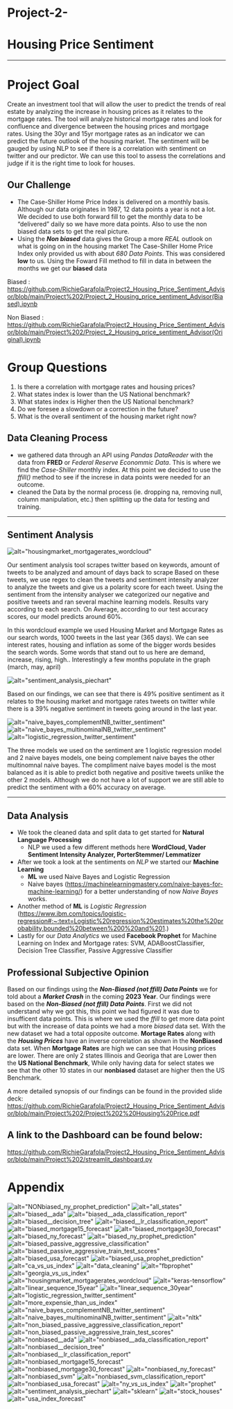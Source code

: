 # Project-2-
# Housing Price Sentiment
_________

# Project Goal 
Create an investment tool that will allow the user to predict the trends of real estate by analyzing the increase in housing prices as it relates to the mortgage rates. The tool will analyze historical mortgage rates and look for confluence and divergence between the housing prices and mortgage rates. Using the 30yr and 15yr mortgage rates as an indicator we can predict the future outlook of the housing market. The sentiment will be gauged by using NLP to see if there is a correlation with sentiment on twitter and our predictor. We can use this tool to assess the correlations and judge if it is the right time to look for houses.

## **Our Challenge**
- The Case-Shiller Home Price Index is delivered on a monthly basis. Although our data originates in 1987, 12 data points a year is not a lot. We decided to use both forward fill to get the monthly data to be “delivered” daily so we have more data points. Also to use the non biased data sets to get the real picture. 
- Using the ***Non biased*** data gives the Group a more _REAL_ outlook on what is going on in the housing market The Case-Shiller Home Price Index only provided us with about _680 Data Points_. This was considered **low** to us. Using the Foward Fill method to fill in data in between the months we get our **biased** data


Biased : https://github.com/RichieGarafola/Project2_Housing_Price_Sentiment_Advisor/blob/main/Project%202/Project_2_Housing_price_sentiment_Advisor(Biased).ipynb


Non Biased : https://github.com/RichieGarafola/Project2_Housing_Price_Sentiment_Advisor/blob/main/Project%202/Project_2_Housing_price_sentiment_Advisor(Original).ipynb

# Group Questions
1. Is there a correlation with mortgage rates and housing prices?
2. What states index is lower than the US National benchmark?
3. What states index is Higher then the US National benchmark?
4. Do we foresee a slowdown or a correction in the future?
5. What is the overall sentiment of the housing market right now?

## Data Cleaning Process 

- we gathered data through an API using _Pandas DataReader_ with the data from **FRED** or _Federal Reserve Econommic Data_. This is where we find the *Case-Shiller* monthly index. At this point we decided to use the _ffill()_ method to see if the increse in data points were needed for an outcome. 
- cleaned the Data by the normal process (ie. dropping na, removing null, column manipulation, etc.) then splitting up the data for testing and training.

---

## Sentiment Analysis
![alt="housingmarket_mortgagerates_wordcloud"](https://github.com/RichieGarafola/Project2_Housing_Price_Sentiment_Advisor/blob/main/Project%202/images/housingmarket_mortgagerates_wordcloud.png?raw=true)

Our sentiment analysis tool scrapes twitter based on keywords, amount of tweets to be analyzed and amount of days back to scrape
Based on these tweets, we use regex to clean the tweets and sentiment intensity analyzer to analyze the tweets and give us a polarity score for each tweet. 
Using the sentiment from the intensity analyser we categorized our negative and positive tweets and ran several machine learning models. 
Results vary according to each search. On Average, according to our test accuracy scores, our model predicts around 60%.

In this wordcloud example we used Housing Market and Mortgage Rates as our search words, 1000 tweets in the last year (365 days). We can see interest rates, housing and inflation as some of the bigger words besides the search words. Some words that stand out to us here are demand, increase, rising, high.. Interestingly a few months populate in the graph (march, may, april) 

![alt="sentiment_analysis_piechart"](https://github.com/RichieGarafola/Project2_Housing_Price_Sentiment_Advisor/blob/main/Project%202/images/sentiment_analysis_piechart.png?raw=true)

Based on our findings, we can see that there is 49% positive sentiment as it relates to the housing market and mortgage rates tweets on twitter while there is a 39% negative sentiment in tweets going around in the last year. 

![alt="naive_bayes_complementNB_twitter_sentiment"](https://github.com/RichieGarafola/Project2_Housing_Price_Sentiment_Advisor/blob/main/Project%202/images/naive_bayes_complementNB_twitter%20sentiment.png?raw=true)
![alt="naive_bayes_multinominalNB_twitter_sentiment"](https://github.com/RichieGarafola/Project2_Housing_Price_Sentiment_Advisor/blob/main/Project%202/images/naive_bayes_multinominalNB_twitter%20sentiment.png?raw=true)
![alt="logistic_regression_twitter_sentiment"](https://github.com/RichieGarafola/Project2_Housing_Price_Sentiment_Advisor/blob/main/Project%202/images/logistic_regression_twitter%20sentiment.png?raw=true)

The three models we used on the sentiment are 1 logistic regression model and 2 naive bayes models, one being complement naive bayes the other multinomnal naive bayes. 
The compliment naive bayes model is the most balanced as it is able to predict both negative and positive tweets unlike the other 2 models. Although we do not have a lot of support we are still able to predict the sentiment with a 60% accuracy on average.

---
## Data Analysis

- We took the cleaned data and split data to get started for **Natural Language Processing** 
  - NLP we used a few different methods here **WordCloud, Vader Sentiment Intensity Analyzer, PorterStemmer/ Lemmatizer**
- After we took a look at the sentiments on _NLP_ we started our **Machine Learning**
   - **ML** we used Naive Bayes and Logistic Regression 
   - Naive bayes (https://machinelearningmastery.com/naive-bayes-for-machine-learning/) for a better understanding of now _Naive Bayes_ works.
- Another method of **ML** is _Logistic Regression_ (https://www.ibm.com/topics/logistic-regression#:~:text=Logistic%20regression%20estimates%20the%20probability,bounded%20between%200%20and%201.)
- Lastly for our _Data Analytics_ we used **Facebook Prophet** for Machine Learning on Index and Mortgage rates: SVM, ADABoostClassifier, Decision Tree Classifier, Passive Aggressive Classifier

## Professional Subjective Opinion




Based on our findings using the ***Non-Biased (not ffill) Data Points*** we for told about a ***Market Crash*** in the coming **2023 Year**.
Our findings were based on the ***Non-Biased (not ffill) Data Points***. First we did not understand why we got this, this point we had figured it was due to insufficent data points. This is where we used the _ffill_ to get more data point but with the increase of data points we had a more _biased_ data set. With the new dataset we had a total opposite outcome.
**Mortage Rates** along with the ___Housing Prices___ have an inverse correlation as shown in the **NonBiased** data set. When __Mortgage Rates__ are high we can see that Housing prices are lower.
There are only 2 states Illinois and Georiga that are Lower then the **US National Benchmark**, While only having data for select states we see that the other 10 states in our **nonbiased** dataset are higher then the US Benchmark.

A more detailed synopsis of our findings can be found in the provided slide deck:
https://github.com/RichieGarafola/Project2_Housing_Price_Sentiment_Advisor/blob/main/Project%202/Project%202%20Housing%20Price.pdf

## A link to the Dashboard can be found below:
https://github.com/RichieGarafola/Project2_Housing_Price_Sentiment_Advisor/blob/main/Project%202/streamlit_dashboard.py

# Appendix
![alt="NONbiased_ny_prophet_prediction"](https://github.com/RichieGarafola/Project2_Housing_Price_Sentiment_Advisor/blob/main/Project%202/images/NONbiased_ny_prophet_prediction.png?raw=true)
![alt="all_states"](https://github.com/RichieGarafola/Project2_Housing_Price_Sentiment_Advisor/blob/main/Project%202/images/all_states_index.png?raw=true)
![alt="biased__ada"](https://github.com/RichieGarafola/Project2_Housing_Price_Sentiment_Advisor/blob/main/Project%202/images/biased__ada.png?raw=true)
![alt="biased__ada_classification_report"](https://github.com/RichieGarafola/Project2_Housing_Price_Sentiment_Advisor/blob/main/Project%202/images/biased__ada_classification_report.png?raw=true)
![alt="biased__decision_tree"](https://github.com/RichieGarafola/Project2_Housing_Price_Sentiment_Advisor/blob/main/Project%202/images/biased__decision_tree.png?raw=true)
![alt="biased__lr_classification_report"](https://github.com/RichieGarafola/Project2_Housing_Price_Sentiment_Advisor/blob/main/Project%202/images/biased__lr_classification_report.png?raw=true)
![alt="biased_mortgage15_forecast"](https://github.com/RichieGarafola/Project2_Housing_Price_Sentiment_Advisor/blob/main/Project%202/images/biased_mortgage15_forecast.png?raw=true)
![alt="biased_mortgage30_forecast"](https://github.com/RichieGarafola/Project2_Housing_Price_Sentiment_Advisor/blob/main/Project%202/images/biased_mortgage30_forecast.png?raw=true)
![alt="biased_ny_forecast"](https://github.com/RichieGarafola/Project2_Housing_Price_Sentiment_Advisor/blob/main/Project%202/images/biased_ny_forecast.png?raw=true)
![alt="biased_ny_prophet_prediction"](https://github.com/RichieGarafola/Project2_Housing_Price_Sentiment_Advisor/blob/main/Project%202/images/biased_ny_prophet_prediction.png?raw=true)
![alt="biased_passive_aggressive_classification"](https://github.com/RichieGarafola/Project2_Housing_Price_Sentiment_Advisor/blob/main/Project%202/images/biased_passive_aggressive_classification_report.png?raw=true)
![alt="biased_passive_aggressive_train_test_scores"](https://github.com/RichieGarafola/Project2_Housing_Price_Sentiment_Advisor/blob/main/Project%202/images/biased_passive_aggressive_train_test_scores.png?raw=true)
![alt="biased_usa_forecast"](https://github.com/RichieGarafola/Project2_Housing_Price_Sentiment_Advisor/blob/main/Project%202/images/biased_usa_forecast.png?raw=true)
![alt="biased_usa_prophet_prediction"](https://github.com/RichieGarafola/Project2_Housing_Price_Sentiment_Advisor/blob/main/Project%202/images/biased_usa_prophet_prediction.png?raw=true)
![alt="ca_vs_us_index"](https://github.com/RichieGarafola/Project2_Housing_Price_Sentiment_Advisor/blob/main/Project%202/images/ca_vs_us_index.png?raw=true)
![alt="data_cleaning"](https://github.com/RichieGarafola/Project2_Housing_Price_Sentiment_Advisor/blob/main/Project%202/images/data_cleaning.png?raw=true)
![alt="fbprophet"](https://github.com/RichieGarafola/Project2_Housing_Price_Sentiment_Advisor/blob/main/Project%202/images/fbprophet.png?raw=true)
![alt="georgia_vs_us_index"](https://github.com/RichieGarafola/Project2_Housing_Price_Sentiment_Advisor/blob/main/Project%202/images/georgia_vs_us_index.png?raw=true)
![alt="housingmarket_mortgagerates_wordcloud"](https://github.com/RichieGarafola/Project2_Housing_Price_Sentiment_Advisor/blob/main/Project%202/images/housingmarket_mortgagerates_wordcloud.png?raw=true)
![alt="keras-tensorflow"](https://github.com/RichieGarafola/Project2_Housing_Price_Sentiment_Advisor/blob/main/Project%202/images/keras-tensorflow.jpg?raw=true)
![alt="linear_sequence_15year"]([https://github.com/RichieGarafola/Project2_Housing_Price_Sentiment_Advisor/blob/main/Project%202/images/keras-tensorflow.jpg?raw=true](https://github.com/RichieGarafola/Project2_Housing_Price_Sentiment_Advisor/blob/main/Project%202/images/linear_sequence_15year.png?raw=true))
![alt="linear_sequence_30year"]([images/linear_sequence_30year.PNG](https://github.com/RichieGarafola/Project2_Housing_Price_Sentiment_Advisor/blob/main/Project%202/images/linear_sequence_30year.png?raw=true))
![alt="logistic_regression_twitter_sentiment"](https://github.com/RichieGarafola/Project2_Housing_Price_Sentiment_Advisor/blob/main/Project%202/images/logistic_regression_twitter%20sentiment.png?raw=true)
![alt="more_expensie_than_us_index"](https://github.com/RichieGarafola/Project2_Housing_Price_Sentiment_Advisor/blob/main/Project%202/images/more_expensie_than_us_index.png?raw=true)
![alt="naive_bayes_complementNB_twitter_sentiment"](https://github.com/RichieGarafola/Project2_Housing_Price_Sentiment_Advisor/blob/main/Project%202/images/naive_bayes_complementNB_twitter%20sentiment.png?raw=true)
![alt="naive_bayes_multinominalNB_twitter_sentiment"](https://github.com/RichieGarafola/Project2_Housing_Price_Sentiment_Advisor/blob/main/Project%202/images/naive_bayes_multinominalNB_twitter%20sentiment.png?raw=true)
![alt="nltk"](https://github.com/RichieGarafola/Project2_Housing_Price_Sentiment_Advisor/blob/main/Project%202/images/nltk.png?raw=true)
![alt="non_biased_passive_aggressive_classification_report"](https://github.com/RichieGarafola/Project2_Housing_Price_Sentiment_Advisor/blob/main/Project%202/images/non_biased_passive_aggressive_classification_report.png?raw=true)
![alt="non_biased_passive_aggressive_train_test_scores"](https://github.com/RichieGarafola/Project2_Housing_Price_Sentiment_Advisor/blob/main/Project%202/images/non_biased_passive_aggressive_train_test_scores.png?raw=true)
![alt="nonbiased__ada"](https://github.com/RichieGarafola/Project2_Housing_Price_Sentiment_Advisor/blob/main/Project%202/images/nonbiased__ada.png?raw=true)
![alt="nonbiased__ada_classification_report"](https://github.com/RichieGarafola/Project2_Housing_Price_Sentiment_Advisor/blob/main/Project%202/images/nonbiased__ada_classification_report.png?raw=true)
![alt="nonbiased__decision_tree"](https://github.com/RichieGarafola/Project2_Housing_Price_Sentiment_Advisor/blob/main/Project%202/images/nonbiased__decision_tree.png?raw=true)
![alt="nonbiased__lr_classification_report"](https://github.com/RichieGarafola/Project2_Housing_Price_Sentiment_Advisor/blob/main/Project%202/images/nonbiased__lr_classification_report.png?raw=true)
![alt="nonbiased_mortgage15_forecast"](https://github.com/RichieGarafola/Project2_Housing_Price_Sentiment_Advisor/blob/main/Project%202/images/nonbiased_mortgage15_forecast.png?raw=true)
![alt="nonbiased_mortgage30_forecast"](https://github.com/RichieGarafola/Project2_Housing_Price_Sentiment_Advisor/blob/main/Project%202/images/nonbiased_mortgage30_forecast.png?raw=true)
![alt="nonbiased_ny_forecast"](https://github.com/RichieGarafola/Project2_Housing_Price_Sentiment_Advisor/blob/main/Project%202/images/nonbiased_ny_forecast.png?raw=true)
![alt="nonbiased_svm"](https://github.com/RichieGarafola/Project2_Housing_Price_Sentiment_Advisor/blob/main/Project%202/images/nonbiased_svm.png?raw=true)
![alt="nonbiased_svm_classification_report"](https://github.com/RichieGarafola/Project2_Housing_Price_Sentiment_Advisor/blob/main/Project%202/images/nonbiased_svm_classification_report.png?raw=true)
![alt="nonbiased_usa_forecast"](https://github.com/RichieGarafola/Project2_Housing_Price_Sentiment_Advisor/blob/main/Project%202/images/nonbiased_usa_forecast.png?raw=true)
![alt="ny_vs_us_index"](https://github.com/RichieGarafola/Project2_Housing_Price_Sentiment_Advisor/blob/main/Project%202/images/ny_vs_us_index.png?raw=true)
![alt="prophet"](https://github.com/RichieGarafola/Project2_Housing_Price_Sentiment_Advisor/blob/main/Project%202/images/prophet.png?raw=true)
![alt="sentiment_analysis_piechart"](https://github.com/RichieGarafola/Project2_Housing_Price_Sentiment_Advisor/blob/main/Project%202/images/sentiment_analysis_piechart.png?raw=true)
![alt="sklearn"](https://github.com/RichieGarafola/Project2_Housing_Price_Sentiment_Advisor/blob/main/Project%202/images/sklearn.png?raw=true)
![alt="stock_houses"](https://github.com/RichieGarafola/Project2_Housing_Price_Sentiment_Advisor/blob/main/Project%202/images/stock_houses.jpg?raw=true)
![alt="usa_index_forecast"](https://github.com/RichieGarafola/Project2_Housing_Price_Sentiment_Advisor/blob/main/Project%202/images/usa_index_forecast.png?raw=true)
    
    
